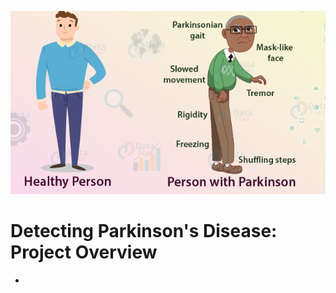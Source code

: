 ![](https://github.com/PrachiPatel15/Detecting-Parkinson-s-Disease/blob/main/disease.png)

# Detecting Parkinson's Disease: Project Overview
- 
